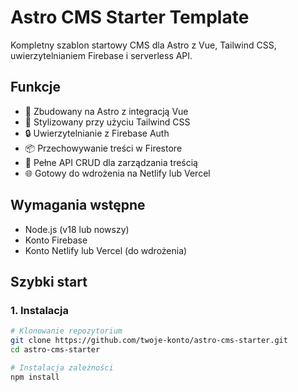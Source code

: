 # Astro CMS Starter Template

Kompletny szablon startowy CMS dla Astro z Vue, Tailwind CSS, uwierzytelnianiem Firebase i serverless API.

## Funkcje

- 🚀 Zbudowany na Astro z integracją Vue
- 💅 Stylizowany przy użyciu Tailwind CSS
- 🔒 Uwierzytelnianie z Firebase Auth
- 📦 Przechowywanie treści w Firestore
- 🔄 Pełne API CRUD dla zarządzania treścią
- 🌐 Gotowy do wdrożenia na Netlify lub Vercel

## Wymagania wstępne

- Node.js (v18 lub nowszy)
- Konto Firebase
- Konto Netlify lub Vercel (do wdrożenia)

## Szybki start

### 1. Instalacja

```bash
# Klonowanie repozytorium
git clone https://github.com/twoje-konto/astro-cms-starter.git
cd astro-cms-starter

# Instalacja zależności
npm install